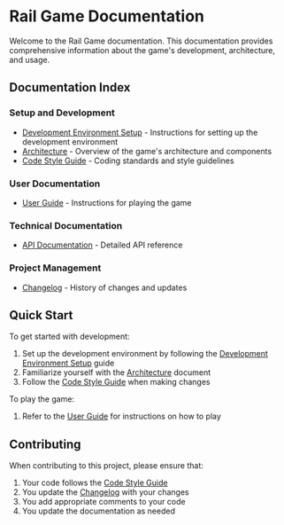 # Rail Game Documentation

Welcome to the Rail Game documentation. This documentation provides comprehensive information about the game's development, architecture, and usage.

## Documentation Index

### Setup and Development

- [Development Environment Setup](../DEVELOPMENT_SETUP.md) - Instructions for setting up the development environment
- [Architecture](./ARCHITECTURE.md) - Overview of the game's architecture and components
- [Code Style Guide](./CODE_STYLE.md) - Coding standards and style guidelines

### User Documentation

- [User Guide](./USER_GUIDE.md) - Instructions for playing the game

### Technical Documentation

- [API Documentation](./API.md) - Detailed API reference

### Project Management

- [Changelog](../CHANGELOG.md) - History of changes and updates

## Quick Start

To get started with development:

1. Set up the development environment by following the [Development Environment Setup](../DEVELOPMENT_SETUP.md) guide
2. Familiarize yourself with the [Architecture](./ARCHITECTURE.md) document
3. Follow the [Code Style Guide](./CODE_STYLE.md) when making changes

To play the game:

1. Refer to the [User Guide](./USER_GUIDE.md) for instructions on how to play

## Contributing

When contributing to this project, please ensure that:

1. Your code follows the [Code Style Guide](./CODE_STYLE.md)
2. You update the [Changelog](../CHANGELOG.md) with your changes
3. You add appropriate comments to your code
4. You update the documentation as needed
